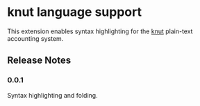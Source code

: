 # knut language support

This extension enables syntax highlighting for the [knut](https://github.com/sboehler/knut) plain-text accounting system.

## Release Notes

### 0.0.1

Syntax highlighting and folding.
